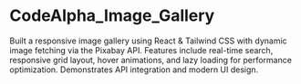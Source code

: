 # CodeAlpha_Image_Gallery
Built a responsive image gallery using React &amp; Tailwind CSS with dynamic image fetching via the Pixabay API. Features include real-time search, responsive grid layout, hover animations, and lazy loading for performance optimization. Demonstrates API integration and modern UI design.
